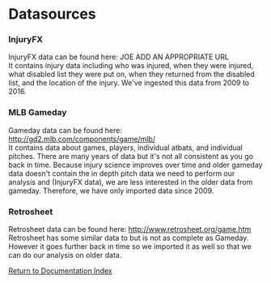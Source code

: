 # Datasources

### InjuryFX
InjuryFX data can be found here: JOE ADD AN APPROPRIATE URL  
It contains injury data including who was injured, when they were injured, what disabled list they were put on, when they returned from the disabled list, and the location of the injury. We've ingested this data from 2009 to 2016.

### MLB Gameday
Gameday data can be found here: http://gd2.mlb.com/components/game/mlb/  
It contains data about games, players, individual atbats, and individual pitches. There are many years of data but it's not all consistent as you go back in time. Because injury science improves over time and older gameday data doesn't contain the in depth pitch data we need to perform our analysis and (InjuryFX data), we are less interested in the older data from gameday. Therefore, we have only imported data since 2009. 

### Retrosheet
Retrosheet data can be found here: http://www.retrosheet.org/game.htm  
Retrosheet has some similar data to but is not as complete as Gameday. However it goes further back in time so we imported it as well so that we can do our analysis on older data.

[Return to Documentation Index](index.md)
